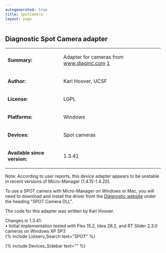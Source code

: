 ```yaml
---
autogenerated: true
title: SpotCamera
layout: page
---
```


## Diagnostic Spot Camera adapter

<table>

<tr>

<td markdown="1">

**Summary:**

</td>

<td markdown="1">

Adapter for cameras from www.diaginc.com
[1](http://www.diaginc.com/cameraSoftwareMatrix.shtml)

</td>

</tr>

<tr>

<td markdown="1">

**Author:**

</td>

<td markdown="1">

Karl Hoover, UCSF

</td>

</tr>

<tr>

<td markdown="1">

**License:**

</td>

<td markdown="1">

LGPL

</td>

</tr>

<tr>

<td markdown="1">

**Platforms:**

</td>

<td markdown="1">

Windows

</td>

</tr>

<tr>

<td markdown="1">

**Devices:**

</td>

<td markdown="1">

Spot cameras

</td>

</tr>

<tr>

<td markdown="1">

**Available since version:**

</td>

<td markdown="1">

1.3.41

</td>

</table>

Note: According to user reports, this device adapter appears to be
unstable in recent versions of Micro-Manager (1.4.15-1.4.20).

To use a SPOT camera with Micro-Manager on Windows or Mac, you will need
to download and install the driver from the [Diagnostic
website](http://www.diaginc.com/downloads.php) under the heading "SPOT
Camera DLL".

The code for this adapter was written by Karl Hoover.

Changes in 1.3.41:  
• Initial implementation tested with Flex 15.2, Idea 28.2, and RT Slider
2.3.0 cameras on Windows XP SP3  
{% include Listserv_Search text="SPOT" %}

{% include Devices_Sidebar text="" %}

